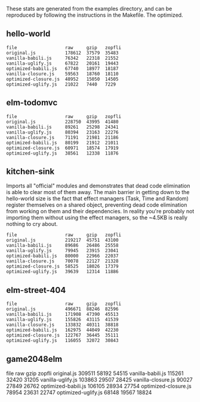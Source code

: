 These stats are generated from the examples directory, and can be reproduced by following the instructions in the Makefile. The optimized.


## hello-world

```
file                  raw     gzip   zopfli
original.js           178612  37579  35483
vanilla-babili.js     76342   22318  21552
vanilla-uglify.js     67822   20161  19443
optimized-babili.js   67740   18977  18187
vanilla-closure.js    59563   18760  18110
optimized-closure.js  48952   15050  14505
optimized-uglify.js   21022   7440   7229
```


## elm-todomvc

```
file                  raw     gzip   zopfli
original.js           228750  43995  41480
vanilla-babili.js     89261   25298  24341
vanilla-uglify.js     80394   23163  22276
vanilla-closure.js    71191   21981  21186
optimized-babili.js   80199   21912  21011
optimized-closure.js  60971   18574  17919
optimized-uglify.js   38561   12338  11876
```


## kitchen-sink

Imports all "official" modules and demonstrates that dead code elimination is able to clear most of them away. The main barrier in getting down to the hello-world size is the fact that effect managers (Task, Time and Random) register themselves on a shared object, preventing dead code elimination from working on them and their dependencies. In reality you're probably not importing them without using the effect managers, so the ~4.5KB is really nothing to cry about.

```
file                  raw     gzip   zopfli
original.js           219217  45751  43100
vanilla-babili.js     89686   26486  25558
vanilla-uglify.js     79945   23915  23041
optimized-babili.js   80000   22966  22037
vanilla-closure.js    70078   22127  21328
optimized-closure.js  58525   18026  17379
optimized-uglify.js   39639   12314  11886
```


## elm-street-404

```
file                  raw     gzip   zopfli
original.js           496671  88246  82596
vanilla-babili.js     171908  47390  45513
vanilla-uglify.js     155826  43115  41539
vanilla-closure.js    133832  40311  38818
optimized-babili.js   162975  44049  42230
optimized-closure.js  122767  36445  35111
optimized-uglify.js   116055  32072  30843
```


## game2048elm
file                  raw     gzip   zopfli
original.js           309511  58192  54515
vanilla-babili.js     115261  32420  31205
vanilla-uglify.js     103863  29507  28425
vanilla-closure.js    90027   27849  26762
optimized-babili.js   106105  28934  27754
optimized-closure.js  78954   23631  22747
optimized-uglify.js   68148   19567  18824